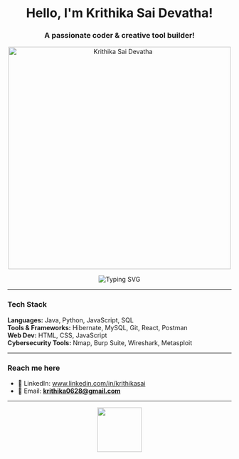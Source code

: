<h1 align="center">Hello, I'm Krithika Sai Devatha!</h1>
<h3 align="center">A passionate coder & creative tool builder!</h3>
<p align="center">
  <img src="https://github.com/user-attachments/assets/e41ba045-283a-436a-911d-d94d6661f4b2" width="500" alt="Krithika Sai Devatha" />

</p>

<div align="center">
  <img src="https://readme-typing-svg.herokuapp.com?font=Fira+Code&pause=1000&color=F779A1&width=400&lines=Turning+creative+ideas+into+code!;Passionate+about+Cybersecurity;Working+on+developing+cool+apps;Always+learning,+always+building!!!" alt="Typing SVG" />
</div>



---


### Tech Stack
<p align="left">
  <strong>Languages:</strong> Java, Python, JavaScript, SQL<br>
  <strong>Tools & Frameworks:</strong> Hibernate, MySQL, Git, React, Postman<br>
  <strong>Web Dev:</strong> HTML, CSS, JavaScript<br>
  <strong>Cybersecurity Tools:</strong> Nmap, Burp Suite, Wireshark, Metasploit<br>
</p>


---

### Reach me here
- 💼 LinkedIn: www.linkedin.com/in/krithikasai
- 📧 Email: **krithika0628@gmail.com**

---

<p align="center">
  <img src="https://raw.githubusercontent.com/krishdevdb/awesome-github-profile-readme-template/main/assets/wave.gif" width="100px">
</p>




